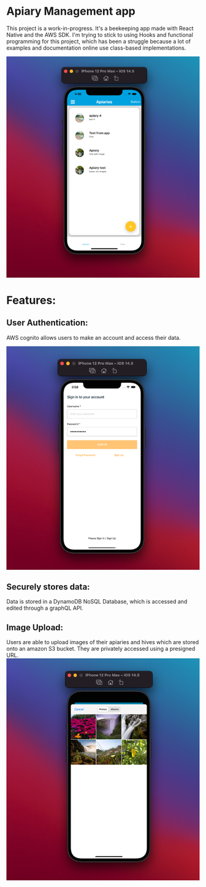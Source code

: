 # Apiary Management app
This project is a work-in-progress. 
It's a beekeeping app made with React Native and the AWS SDK. 
I'm trying to stick to using Hooks and functional programming for this project, which has been a struggle because a lot of examples and documentation online 
use class-based implementations. 


![Alt Text](https://github.com/OmrM/Apiary-Management-App/blob/main/Demo%20Images/HomePage.png)

# Features:
## User Authentication: 
AWS cognito allows users to make an account and access their data. 

![Alt Text](https://github.com/OmrM/Apiary-Management-App/blob/main/Demo%20Images/LogIn.png)


## Securely stores data: 
Data is stored in a DynamoDB NoSQL Database, which is accessed and edited through a graphQL API. 


## Image Upload: 
Users are able to upload images of their apiaries and hives which are stored onto an amazon S3 bucket. 
They are privately accessed using a presigned URL.  
![Alt Text](https://github.com/OmrM/Apiary-Management-App/blob/main/Demo%20Images/ExpoImagePicker.png)

